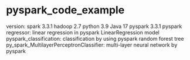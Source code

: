 # pyspark_code_example
version: spark 3.3.1 hadoop 2.7 python 3.9 Java 17 pyspark 3.3.1
pyspark regressor: linear regression in pyspark LinearRegression model
pyspark_classification: classification by using pyspark random forest tree
py_spark_MultilayerPerceptronClassifier: multi-layer neural network by pyspark
